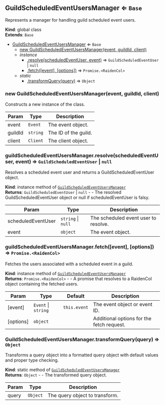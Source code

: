 <a name="GuildScheduledEventUsersManager"></a>

## GuildScheduledEventUsersManager ⇐ <code>Base</code>
Represents a manager for handling guild scheduled event users.

**Kind**: global class  
**Extends**: <code>Base</code>  

* [GuildScheduledEventUsersManager](#GuildScheduledEventUsersManager) ⇐ <code>Base</code>
    * [new GuildScheduledEventUsersManager(event, guildId, client)](#new_GuildScheduledEventUsersManager_new)
    * _instance_
        * [.resolve(scheduledEventUser, event)](#GuildScheduledEventUsersManager+resolve) ⇒ <code>GuildScheduledEventUser</code> \| <code>null</code>
        * [.fetch([event], [options])](#GuildScheduledEventUsersManager+fetch) ⇒ <code>Promise.&lt;RaidenCol&gt;</code>
    * _static_
        * [.transformQuery(query)](#GuildScheduledEventUsersManager.transformQuery) ⇒ <code>Object</code>

<a name="new_GuildScheduledEventUsersManager_new"></a>

### new GuildScheduledEventUsersManager(event, guildId, client)
Constructs a new instance of the class.


| Param | Type | Description |
| --- | --- | --- |
| event | <code>Event</code> | The event object. |
| guildId | <code>string</code> | The ID of the guild. |
| client | <code>Client</code> | The client object. |

<a name="GuildScheduledEventUsersManager+resolve"></a>

### guildScheduledEventUsersManager.resolve(scheduledEventUser, event) ⇒ <code>GuildScheduledEventUser</code> \| <code>null</code>
Resolves a scheduled event user and returns a GuildScheduledEventUser object.

**Kind**: instance method of [<code>GuildScheduledEventUsersManager</code>](#GuildScheduledEventUsersManager)  
**Returns**: <code>GuildScheduledEventUser</code> \| <code>null</code> - - The resolved GuildScheduledEventUser object or null if scheduledEventUser is falsy.  

| Param | Type | Description |
| --- | --- | --- |
| scheduledEventUser | <code>string</code> \| <code>null</code> | The scheduled event user to resolve. |
| event | <code>object</code> | The event object. |

<a name="GuildScheduledEventUsersManager+fetch"></a>

### guildScheduledEventUsersManager.fetch([event], [options]) ⇒ <code>Promise.&lt;RaidenCol&gt;</code>
Fetches the users associated with a scheduled event in a guild.

**Kind**: instance method of [<code>GuildScheduledEventUsersManager</code>](#GuildScheduledEventUsersManager)  
**Returns**: <code>Promise.&lt;RaidenCol&gt;</code> - - A promise that resolves to a RaidenCol object containing the fetched users.  

| Param | Type | Default | Description |
| --- | --- | --- | --- |
| [event] | <code>Event</code> \| <code>string</code> | <code>this.event</code> | The event object or event ID. |
| [options] | <code>object</code> |  | Additional options for the fetch request. |

<a name="GuildScheduledEventUsersManager.transformQuery"></a>

### GuildScheduledEventUsersManager.transformQuery(query) ⇒ <code>Object</code>
Transforms a query object into a formatted query object with default values andproper type checking.

**Kind**: static method of [<code>GuildScheduledEventUsersManager</code>](#GuildScheduledEventUsersManager)  
**Returns**: <code>Object</code> - - The transformed query object.  

| Param | Type | Description |
| --- | --- | --- |
| query | <code>Object</code> | The query object to transform. |

